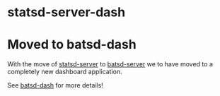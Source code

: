 statsd-server-dash
==================

# Moved to batsd-dash

With the move of [statsd-server](https://github.com/noahhl/statsd-server) to [batsd-server](https://github.com/noahhl/batsd-server)
we to have moved to a completely new dashboard application. 

See [batsd-dash](https://github.com/mikeycgto/batsd-dash) for more details!

